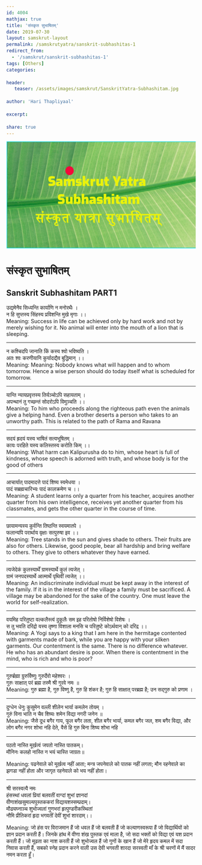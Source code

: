 ```yaml
---
id: 4004    
mathjax: true
title: 'संस्कृत सुभाषितम्'
date: 2019-07-30
layout: samskrut-layout 
permalink: /samskrutyatra/sanskrit-subhashitas-1
redirect_from: 
  - '/samskrut/sanskrit-subhashitas-1'
tags: [Others]
categories:

header:
   teaser: /assets/images/samskrut/SanskritYatra-Subhashitam.jpg

author: 'Hari Thapliyaal'

excerpt:

share: true
---
```


![](/assets/images/samskrut/SanskritYatra-Subhashitam.jpg)

# संस्कृत सुभाषितम्
## Sanskrit Subhashitam PART1


उद्यमेनैव सिध्यन्ति कार्याणि न मनोरथैः ।  
न हि सुप्तस्य सिंहस्य प्रविशन्ति मुखे मृगाः ।।  
Meaning: Success in life can be achieved only by hard work and not by merely wishing for it. No animal will enter into the mouth of a lion that is sleeping.

* * *

न कश्चिदपि जानाति किं कस्य श्वो भविष्यति ।  
अतः श्वः करणीयानि कुर्यादद्यैव बुद्धिमान् ।।  
Meaning: Meaning: Nobody knows what will happen and to whom tomorrow. Hence a wise person should do today itself what is scheduled for tomorrow.

* * *

यान्ति न्यायप्रवृत्तस्य तिर्यञ्चोऽपि सहायताम् ।  
अपन्थानं तु गच्छन्तं सोदरोऽपि विमुञ्चति ।।  
Meaning: To him who proceeds along the righteous path even the animals give a helping hand. Even a brother deserts a person who takes to an unworthy path. This is related to the path of Rama and Ravana

* * *

सदयं ह्रदयं यस्य भाषितं सत्यभूषितम् ।  
कायः परहिते यस्य कलिस्तस्य करोति किम् ।।  
Meaning: What harm can Kalipurusha do to him, whose heart is full of kindness, whose speech is adorned with truth, and whose body is for the good of others

* * *

आचार्यात् पादमादत्ते पादं शिष्य स्वमेधया ।  
पादं सब्रह्मचारिभ्यः पादं कालक्रमेण च ।।  
Meaning: A student learns only a quarter from his teacher, acquires another quarter from his own intelligence, receives yet another quarter from his classmates, and gets the other quarter in the course of time.

* * *

छायामन्यस्य कुर्वन्ति तिष्ठन्ति स्वयमातपे ।  
फलान्यपि परार्थाय वृक्षाः सत्पुरुषा इव ।।  
Meaning: Tree stands in the sun and gives shade to others. Their fruits are also for others. Likewise, good people, bear all hardship and bring welfare to others. They give to others whatever they have earned.

* * *

त्यजेदेकं कुलस्यार्थें ग्रामस्यार्थे कुलं त्यजेत् ।  
ग्रामं जनपदस्यार्थे आत्मार्थे पृथिवीं त्यजेत् ।।  
Meaning: An indiscriminate individual must be kept away in the interest of the family. If it is in the interest of the village a family must be sacrificed. A village may be abandoned for the sake of the country. One must leave the world for self-realization.

* * *

वयमिह परितुष्टा वल्कलैस्त्वं दुकूलैः सम इह परितोषो निर्विशेषो विशेषः ।  
स तु भवति दरिद्रो यस्य तृष्णा विशाला मनसि च परितुष्टे कोऽर्थवान् को दरिद्र ।।  
Meaning: A Yogi says to a king that I am here in the hermitage contented with garments made of bark, while you are happy with your silken garments. Our contentment is the same. There is no difference whatever. He who has an abundant desire is poor. When there is contentment in the mind, who is rich and who is poor?

* * *

गुरुर्ब्रह्मा ग्रुरुर्विष्णुः गुरुर्देवो महेश्वरः ।  
गुरुः साक्षात् परं ब्रह्म तस्मै श्री गुरवे नमः ॥  
Meaning: गुरु ब्रह्मा है, गुरु विष्णु है, गुरु हि शंकर है; गुरु हि साक्षात् परब्रह्म है; उन सद्गुरु को प्रणाम ।

* * *

दुग्धेन धेनुः कुसुमेन वल्ली शीलेन भार्या कमलेन तोयम् ।  
गुरुं विना भाति न चैव शिष्यः शमेन विद्या नगरी जनेन ॥  
Meaning: जैसे दूध बगैर गाय, फूल बगैर लता, शील बगैर भार्या, कमल बगैर जल, शम बगैर विद्या, और लोग बगैर नगर शोभा नहि देते, वैसे हि गुरु बिना शिष्य शोभा नहि

* * *

पठतो नास्ति मूर्खत्वं जपतो नास्ति पातकम्।  
मौनिनः कलहो नास्ति न भयं चास्ति जाग्रतः॥

Meaning: पढनेवाले को मूर्खत्व नहीं आता; मन्त्र जपनेवाले को पातक नहीं लगता; मौन रहनेवाले का झगडा नहीं होता और जागृत रहनेवाले को भय नहीं होता।

* * *

श्री सरस्वत्यै नमः  
हंसस्थां धवलां प्रियां बलवतीं वाग्दां शुभां ज्ञानदां  
वीणाशंखसुमाल्यपुस्तककरां विद्यायशस्सम्प्रदाम्।  
मौढ्यघ्नाञ्च शुभोज्वलां गुणभरां हृत्पुण्डरीकस्थितां  
नौमि प्रीतिकरां हृदा भगवतीं देवीं शुभां शारदाम्।।

Meaning: जो हंस पर विराजमान हैं जो धवल हैं जो बलवती हैं जो कल्याणस्वरूपा हैं जो विद्यार्थियों को ज्ञान प्रदान करती हैं। जिनके हांथ में वीणा शंख पुस्तक एवं माला है, जो सदा भक्तों को विद्या एवं यश प्रदान करती हैं। जो मूढता का नाश करती हैं जो शुभोज्वल हैं जो गुणों के खान हैं जो मेरे हृदय कमल में सदा निवास करती हैं, सबको स्नेह प्रदान करने वाली उस देवी भगवती शारदा सरस्वती माँ के श्री चरणों में मैं सादर नमन करता हूँ।


